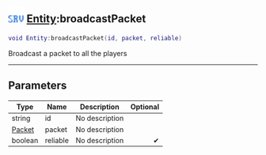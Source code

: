 ## <img src="../../.gitbook/assets/server.png" width="32" height="32" /> [Entity](../entity/README.md):broadcastPacket

```lua
void Entity:broadcastPacket(id, packet, reliable)
```

Broadcast a packet to all the players

-----------------
## Parameters

| Type   | Name | Description | Optional |
| ------ | ---- | ----------- | -------: |
| string | id | No description |  |
| [Packet](../packet/README.md) | packet | No description |  |
| boolean | reliable | No description | ✔ |

